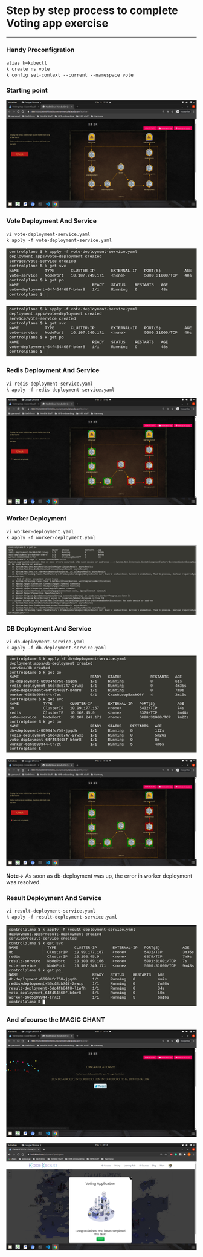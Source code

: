 # Step by step process to complete Voting app exercise
---
### Handy Preconfigration
```
alias k=kubectl
k create ns vote
k config set-context --current --namespace vote
```
### Starting point
![alt START](https://github.com/sahil-sawhney/game-of-pods/blob/main/images/voting-app/start-map.png?raw=true)

### Vote Deployment And Service
```
vi vote-deployment-service.yaml
k apply -f vote-deployment-service.yaml
```
![alt VOTE PIC](https://github.com/sahil-sawhney/game-of-pods/blob/main/images/voting-app/completed-vote.png?raw=true)

![alt VOTE  MAP PIC](https://github.com/sahil-sawhney/game-of-pods/blob/main/images/voting-app/completed-vote.png?raw=true)

### Redis Deployment And Service
```
vi redis-deployment-service.yaml
k apply -f redis-deployment-service.yaml
```
![alt REDIS PIC](https://github.com/sahil-sawhney/game-of-pods/blob/main/images/voting-app/completed-redis-map.png?raw=true)

### Worker Deployment
```
vi worker-deployment.yaml
k apply -f worker-deployment.yaml
```
![alt WORKER ERROR PIC](https://github.com/sahil-sawhney/game-of-pods/blob/main/images/voting-app/worker-error.png?raw=true)

### DB Deployment And Service
```
vi db-deployment-service.yaml
k apply -f db-deployment-service.yaml
```
![alt DB PIC](https://github.com/sahil-sawhney/game-of-pods/blob/main/images/voting-app/completed-db.png?raw=true)

![alt DB MAP PIC](https://github.com/sahil-sawhney/game-of-pods/blob/main/images/voting-app/completed-db-map.png?raw=true)

**Note->** As soon as db-deployment was up, the error in worker deployment was resolved.

### Result Deployment And Service
```
vi result-deployment-service.yaml
k apply -f result-deployment-service.yaml
```
![alt RESULT PIC](https://github.com/sahil-sawhney/game-of-pods/blob/main/images/voting-app/completed-result.png?raw=true)

### And ofcourse the MAGIC CHANT
![alt MAGIC CHANT PIC](https://github.com/sahil-sawhney/game-of-pods/blob/main/images/voting-app/completed-map.png?raw=true)

![alt COMPLETION PIC](https://github.com/sahil-sawhney/game-of-pods/blob/main/images/voting-app/vote-app-completed.png?raw=true)